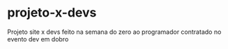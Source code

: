 # projeto-x-devs
Projeto site x devs feito na semana do zero ao programador contratado no evento dev em dobro
